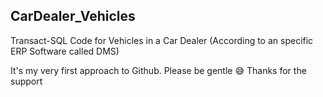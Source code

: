 ## CarDealer_Vehicles
Transact-SQL Code for Vehicles in a Car Dealer (According to an specific ERP Software called DMS)

It's my very first approach to Github. Please be gentle :sweat_smile:
Thanks for the support
